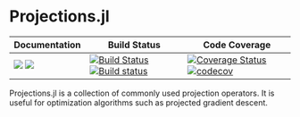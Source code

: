 # Projections.jl

| **Documentation** | **Build Status** | **Code Coverage**  |
|-------------------|------------------|--------------------|
| [![](https://img.shields.io/badge/docs-stable-blue.svg)](https://github.com/Hua-Zhou/Projections.jl/stable) [![](https://img.shields.io/badge/docs-latest-blue.svg)](https://github.com/Hua-Zhou/Projections.jl/latest) | [![Build Status](https://travis-ci.org/Hua-Zhou/Projections.jl.svg?branch=master)](https://travis-ci.org/Hua-Zhou/Projections.jl) [![Build status](https://ci.appveyor.com/api/projects/status/g9o7o9n1ubd454gj?svg=true)](https://ci.appveyor.com/project/Hua-Zhou/Projections-jl/branch/master) | [![Coverage Status](https://coveralls.io/repos/github/Hua-Zhou/Projections.jl/badge.svg?branch=master)](https://coveralls.io/github/Hua-Zhou/Projections.jl?branch=master) [![codecov](https://codecov.io/gh/Hua-Zhou/Projections.jl/branch/master/graph/badge.svg)](https://codecov.io/gh/Hua-Zhou/Projections.jl) |  


Projections.jl is a collection of commonly used projection operators. It is useful for optimization algorithms such as projected gradient descent. 


